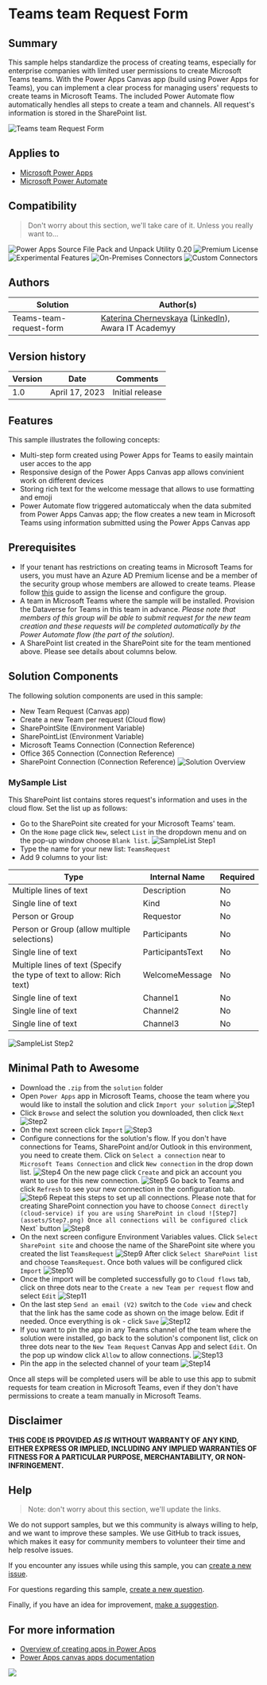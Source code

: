 # Teams team Request Form

## Summary

This sample helps standardize the process of creating teams, especially for enterprise companies with limited user permissions to create Microsoft Teams teams. With the Power Apps Canvas app (build using Power Apps for Teams), you can implement a clear process for managing users' requests to create teams in Microsoft Teams. The included Power Automate flow automatically hendles all steps to create a team and channels. All request's information is stored in the SharePoint list.

![Teams team Request Form](assets/Teams-team-request-form.gif)

## Applies to

* [Microsoft Power Apps](https://docs.microsoft.com/powerapps/)
* [Microsoft Power Automate](https://docs.microsoft.com/power-automate/)

## Compatibility

> Don't worry about this section, we'll take care of it. Unless you really want to...

![Power Apps Source File Pack and Unpack Utility 0.20](https://img.shields.io/badge/Packing%20Tool-0.20-green.svg)
![Premium License](https://img.shields.io/badge/Premium%20License-Not%20Required-green.svg "Premium Power Apps license not required")
![Experimental Features](https://img.shields.io/badge/Experimental%20Features-No-green.svg "Does not rely on experimental features")
![On-Premises Connectors](https://img.shields.io/badge/On--Premises%20Connectors-No-green.svg "Does not use on-premise connectors")
![Custom Connectors](https://img.shields.io/badge/Custom%20Connectors-Not%20Required-green.svg "Does not use custom connectors")

## Authors

Solution|Author(s)
--------|---------
Teams-team-request-form | [Katerina Chernevskaya](https://github.com/Katerina-Chernevskaya) ([LinkedIn](https://www.linkedin.com/in/katerinachernevskaya/)), Awara IT Academyy

## Version history

Version|Date|Comments
-------|----|--------
1.0|April 17, 2023|Initial release

## Features

This sample illustrates the following concepts:

* Multi-step form created using Power Apps for Teams to easily maintain user acces to the app
* Responsive design of the Power Apps Canvas app allows convinient work on different devices
* Storing rich text for the welcome message that allows to use formatting and emoji
* Power Automate flow triggered automaticcaly when the data submited from Power Apps Canvas app; the flow creates a new team in Microsoft Teams using information submitted using the Power Apps Canvas app

## Prerequisites

* If your tenant has restrictions on creating teams in Microsoft Teams for users, you must have an Azure AD Premium license and be a member of the security group whose members are allowed to create teams. Please follow [this](https://learn.microsoft.com/en-us/microsoft-365/solutions/manage-creation-of-groups?view=o365-worldwide) guide to assign the license and configure the group.
* A team in Microsoft Teams where the sample will be installed. Provision the Dataverse for Teams in this team in advance. 
*Please note that members of this group will be able to submit request for the new team creation and these requests will be completed automatically by the Power Automate flow (the part of the solution).*
* A SharePoint list created in the SharePoint site for the team mentioned above. Please see details about columns below.

## Solution Components

The following solution components are used in this sample:

* New Team Request (Canvas app)
* Create a new Team per request (Cloud flow)
* SharePointSite (Environment Variable)
* SharePointList (Environment Variable)
* Microsoft Teams Connection (Connection Reference)
* Office 365 Connection (Connection Reference)
* SharePoint Connection (Connection Reference)
![Solution Overview](assets/SolutionOverview.png)


### MySample List

This SharePoint list contains stores request's information and uses in the cloud flow.
Set the list up as follows:

* Go to the SharePoint site created for your Microsoft Teams' team.
* On the `Home` page click `New`, select `List` in the dropdown menu and on the pop-up window choose `Blank list`. 
![SampleList Step1](assets/SampleList_Step1.png)
* Type the name for your new list: `TeamsRequest`
* Add 9 columns to your list:

|Type|Internal Name|Required|
|---|---|---|
|Multiple lines of text|Description|No|
|Single line of text|Kind|No|
|Person or Group|Requestor|No|
|Person or Group (allow multiple selections)|Participants|No|
|Single line of text|ParticipantsText|No|
|Multiple lines of text (Specify the type of text to allow: Rich text)|WelcomeMessage|No|
|Single line of text|Channel1|No|
|Single line of text|Channel2|No|
|Single line of text|Channel3|No|

![SampleList Step2](assets/SampleList_Step2.png)

## Minimal Path to Awesome

* Download the `.zip` from the `solution` folder
* Open `Power Apps` app in Microsoft Teams, choose the team where you would like to install the solution and click `Import your solution`
![Step1](assets/Step1.png)
* Click `Browse` and select the solution you downloaded, then click `Next`
![Step2](assets/Step2.png)
* On the next screen click `Import`
![Step3](assets/Step3.png)
* Configure connections for the solution's flow. If you don't have connections for Teams, SharePoint and/or Outlook in this environment, you need to create them.
Click on `Select a connection` near to `Microsoft Teams Connection` and click `New connection` in the drop down list.
![Step4](assets/Step4.png)
On the new page click `Create` and pick an account you want to use for this new connection.
![Step5](assets/Step5.png)
Go back to Teams and click `Refresh` to see your new connection in the configuration tab.
![Step6](assets/Step6.png)
Repeat this steps to set up all connections.
Please note that for creating SharePoint connection you have to choose `Connect directly (cloud-service) if you are using SharePoint in cloud
![Step7](assets/Step7.png)
Once all connections will be configured click `Next` button
![Step8](assets/Step8.png)
* On the next screen configure Environment Variables values.
Click `Select SharePoint site` and choose the name of the SharePoint site where you created the list `TeamsRequest`
![Step9](assets/Step9.png)
After click `Select SharePoint list` and choose `TeamsRequest`.
Once both values will be configured click `Import`
![Step10](assets/Step10.png)
* Once the import will be completed successfully go to `Cloud flows` tab, click on three dots near to the `Create a new Team per request` flow and select `Edit`
![Step11](assets/Step11.png)
* On the last step `Send an email (V2)` switch to the `Code view` and check that the link has the same code as shown on the image below. Edit if needed. Once everything is ok - click `Save`
![Step12](assets/Step12.png)
* If you want to pin the app in any Teams channel of the team where the solution were installed, go back to the solution's component list, click on three dots near to the `New Team Request` Canvas App and select `Edit`. On the pop up window click `Allow` to allow connections.
![Step13](assets/Step13.png)
* Pin the app in the selected channel of your team
![Step14](assets/Step14.png)

Once all steps will be completed users will be able to use this app to submit requests for team creation in Microsoft Teams, even if they don't have permissions to create a team manually in Microsoft Teams.

## Disclaimer

**THIS CODE IS PROVIDED *AS IS* WITHOUT WARRANTY OF ANY KIND, EITHER EXPRESS OR IMPLIED, INCLUDING ANY IMPLIED WARRANTIES OF FITNESS FOR A PARTICULAR PURPOSE, MERCHANTABILITY, OR NON-INFRINGEMENT.**

## Help

> Note: don't worry about this section, we'll update the links.

We do not support samples, but we this community is always willing to help, and we want to improve these samples. We use GitHub to track issues, which makes it easy for  community members to volunteer their time and help resolve issues.

If you encounter any issues while using this sample, you can [create a new issue](https://github.com/pnp/powerapps-samples/issues/new?assignees=&labels=Needs%3A+Triage+%3Amag%3A%2Ctype%3Abug-suspected&template=bug-report.yml&sample=YOURSAMPLENAME&authors=@YOURGITHUBUSERNAME&title=YOURSAMPLENAME%20-%20).

For questions regarding this sample, [create a new question](https://github.com/pnp/powerapps-samples/issues/new?assignees=&labels=Needs%3A+Triage+%3Amag%3A%2Ctype%3Abug-suspected&template=question.yml&sample=YOURSAMPLENAME&authors=@YOURGITHUBUSERNAME&title=YOURSAMPLENAME%20-%20).

Finally, if you have an idea for improvement, [make a suggestion](https://github.com/pnp/powerapps-samples/issues/new?assignees=&labels=Needs%3A+Triage+%3Amag%3A%2Ctype%3Abug-suspected&template=suggestion.yml&sample=YOURSAMPLENAME&authors=@YOURGITHUBUSERNAME&title=YOURSAMPLENAME%20-%20).

## For more information

- [Overview of creating apps in Power Apps](https://docs.microsoft.com/powerapps/maker/)
- [Power Apps canvas apps documentation](https://docs.microsoft.com/en-us/powerapps/maker/canvas-apps/)


<img src="https://telemetry.sharepointpnp.com/powerapps-samples/samples/readme-template" />